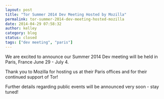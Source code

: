 ```yaml
---
layout: post
title: "Tor Summer 2014 Dev Meeting Hosted by Mozilla"
permalink: tor-summer-2014-dev-meeting-hosted-mozilla
date: 2014-04-29 07:58:32
author: kelley
category: blog
status: closed
tags: ["dev meeting", "paris"]
---
```


We are excited to announce our Summer 2014 Dev meeting will be held in Paris, France June 29 - July 4.

Thank you to Mozilla for hosting us at their Paris offices and for their continued support of Tor!

Further details regarding public events will be announced very soon - stay tuned!
